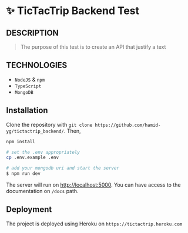 # ✨ TicTacTrip Backend Test

## DESCRIPTION

> The purpose of this test is to create an API that justify a text

## TECHNOLOGIES

- `NodeJS` & `npm`
- `TypeScript`
- `MongoDB`

## Installation

Clone the repository with `git clone https://github.com/hamid-yg/tictactrip_backend/`. Then,

```bash
npm install

# set the .env appropriately
cp .env.example .env

# add your mongodb uri and start the server
$ npm run dev
```

The server will run on [http://localhost:5000](http://localhost:5000). You can have access to the documentation on `/docs` path.

## Deployment

The project is deployed using Heroku on `https://tictactrip.heroku.com`
